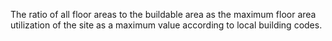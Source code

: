 ﻿The ratio of all floor areas to the buildable area as the maximum floor area utilization of the site as a maximum value according to local building codes.